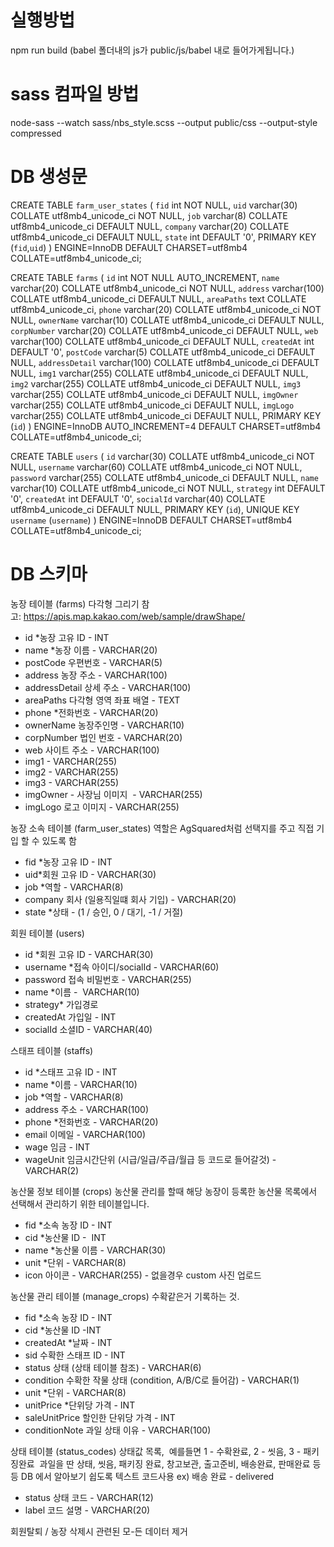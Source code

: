 # 실행방법
npm run build
(babel 폴더내의 js가 public/js/babel 내로 들어가게됩니다.)

# sass 컴파일 방법
node-sass --watch sass/nbs_style.scss --output public/css --output-style compressed


# DB 생성문
CREATE TABLE `farm_user_states` (
  `fid` int NOT NULL,
  `uid` varchar(30) COLLATE utf8mb4_unicode_ci NOT NULL,
  `job` varchar(8) COLLATE utf8mb4_unicode_ci DEFAULT NULL,
  `company` varchar(20) COLLATE utf8mb4_unicode_ci DEFAULT NULL,
  `state` int DEFAULT '0',
  PRIMARY KEY (`fid`,`uid`)
) ENGINE=InnoDB DEFAULT CHARSET=utf8mb4 COLLATE=utf8mb4_unicode_ci;

CREATE TABLE `farms` (
  `id` int NOT NULL AUTO_INCREMENT,
  `name` varchar(20) COLLATE utf8mb4_unicode_ci NOT NULL,
  `address` varchar(100) COLLATE utf8mb4_unicode_ci DEFAULT NULL,
  `areaPaths` text COLLATE utf8mb4_unicode_ci,
  `phone` varchar(20) COLLATE utf8mb4_unicode_ci NOT NULL,
  `ownerName` varchar(10) COLLATE utf8mb4_unicode_ci DEFAULT NULL,
  `corpNumber` varchar(20) COLLATE utf8mb4_unicode_ci DEFAULT NULL,
  `web` varchar(100) COLLATE utf8mb4_unicode_ci DEFAULT NULL,
  `createdAt` int DEFAULT '0',
  `postCode` varchar(5) COLLATE utf8mb4_unicode_ci DEFAULT NULL,
  `addressDetail` varchar(100) COLLATE utf8mb4_unicode_ci DEFAULT NULL,
  `img1` varchar(255) COLLATE utf8mb4_unicode_ci DEFAULT NULL,
  `img2` varchar(255) COLLATE utf8mb4_unicode_ci DEFAULT NULL,
  `img3` varchar(255) COLLATE utf8mb4_unicode_ci DEFAULT NULL,
  `imgOwner` varchar(255) COLLATE utf8mb4_unicode_ci DEFAULT NULL,
  `imgLogo` varchar(255) COLLATE utf8mb4_unicode_ci DEFAULT NULL,
  PRIMARY KEY (`id`)
) ENGINE=InnoDB AUTO_INCREMENT=4 DEFAULT CHARSET=utf8mb4 COLLATE=utf8mb4_unicode_ci;

CREATE TABLE `users` (
  `id` varchar(30) COLLATE utf8mb4_unicode_ci NOT NULL,
  `username` varchar(60) COLLATE utf8mb4_unicode_ci NOT NULL,
  `password` varchar(255) COLLATE utf8mb4_unicode_ci DEFAULT NULL,
  `name` varchar(10) COLLATE utf8mb4_unicode_ci NOT NULL,
  `strategy` int DEFAULT '0',
  `createdAt` int DEFAULT '0',
  `socialId` varchar(40) COLLATE utf8mb4_unicode_ci DEFAULT NULL,
  PRIMARY KEY (`id`),
  UNIQUE KEY `username` (`username`)
) ENGINE=InnoDB DEFAULT CHARSET=utf8mb4 COLLATE=utf8mb4_unicode_ci;


# DB 스키마
농장 테이블 (farms)
다각형 그리기 참고: https://apis.map.kakao.com/web/sample/drawShape/
- id *농장 고유 ID - INT 
- name *농장 이름 - VARCHAR(20)
- postCode 우편번호 - VARCHAR(5)
- address 농장 주소 - VARCHAR(100)
- addressDetail 상세 주소 - VARCHAR(100)
- areaPaths 다각형 영역 좌표 배열 - TEXT
- phone *전화번호 - VARCHAR(20)
- ownerName 농장주인명 - VARCHAR(10)
- corpNumber 법인 번호 - VARCHAR(20)
- web 사이트 주소 - VARCHAR(100)
- img1 - VARCHAR(255)
- img2 - VARCHAR(255)
- img3 - VARCHAR(255)
- imgOwner - 사장님 이미지  - VARCHAR(255)
- imgLogo 로고 이미지 - VARCHAR(255)

농장 소속 테이블 (farm_user_states)
역할은 AgSquared처럼 선택지를 주고 직접 기입 할 수 있도록 함
- fid *농장 고유 ID - INT
- uid*회원 고유 ID - VARCHAR(30)
- job *역할 - VARCHAR(8)
- company 회사 (일용직일떄 회사 기입) - VARCHAR(20)
- state *상태 - (1 / 승인, 0 / 대기, -1 / 거절)

회원 테이블 (users)
- id *회원 고유 ID - VARCHAR(30)
- username *접속 아이디/socialId - VARCHAR(60)
- password 접속 비밀번호 - VARCHAR(255)
- name *이름 -  VARCHAR(10)
- strategy* 가입경로
- createdAt 가입일 - INT
- socialId 소셜ID - VARCHAR(40)

스태프 테이블 (staffs)
- id *스태프 고유 ID - INT
- name *이름 - VARCHAR(10)
- job *역할 - VARCHAR(8)
- address 주소 - VARCHAR(100)
- phone *전화번호 - VARCHAR(20)
- email 이메일 - VARCHAR(100)
- wage 임금 - INT
- wageUnit 임금시간단위 (시급/일급/주급/월급 등 코드로 들어갈것) - VARCHAR(2)

농산물 정보 테이블 (crops)
농산물 관리를 할때 해당 농장이 등록한 농산물 목록에서 선택해서 관리하기 위한 테이블입니다.
- fid *소속 농장 ID - INT
- cid *농산물 ID -  INT
- name *농산물 이름 - VARCHAR(30)
- unit *단위 - VARCHAR(8)
- icon 아이콘 - VARCHAR(255) - 없을경우 custom 사진 업로드

농산물 관리 테이블 (manage_crops)
수확같은거 기록하는 것.
- fid *소속 농장 ID - INT
- cid *농산물 ID -INT
- createdAt *날짜 - INT
- sid 수확한 스태프 ID - INT
- status 상태 (상태 테이블 참조) - VARCHAR(6)
- condition 수확한 작물 상태 (condition, A/B/C로 들어감) - VARCHAR(1)
- unit *단위 - VARCHAR(8)
- unitPrice *단위당 가격 - INT
- saleUnitPrice 할인한 단위당 가격 - INT
- conditionNote 과일 상태 이유 - VARCHAR(100)


상태 테이블 (status_codes)
상태값 목록,  예를들면 1 - 수확완료, 2 - 씻음, 3 - 패키징완료 
과일을 딴 상태, 씻음, 패키징 완료, 창고보관, 출고준비, 배송완료, 판매완료 등등
DB 에서 알아보기 쉽도록 텍스트 코드사용 ex) 배송 완료 - delivered
- status 상태 코드 - VARCHAR(12)
- label 코드 설명 - VARCHAR(20)

회원탈퇴 / 농장 삭제시 관련된 모-든 데이터 제거